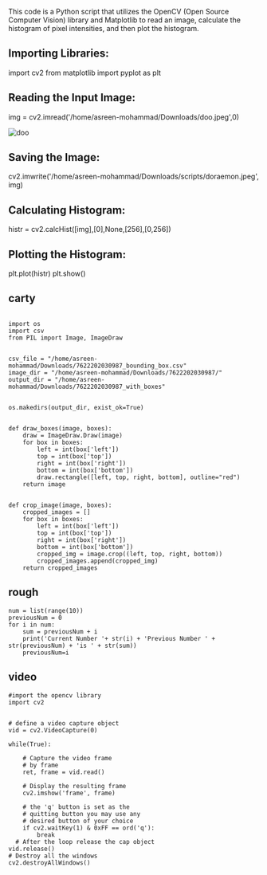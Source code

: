 This code is a Python script that utilizes the OpenCV (Open Source Computer Vision) library and Matplotlib to read an image, calculate the histogram of pixel intensities, and then plot the histogram.

## Importing Libraries:
import cv2 
from matplotlib import pyplot as plt
## Reading the Input Image:
img = cv2.imread('/home/asreen-mohammad/Downloads/doo.jpeg',0)

![doo](https://github.com/asreenmohammad/Asreen/assets/169051643/d62a9c59-3648-487c-bf1d-3943251eb869)

## Saving the Image:
cv2.imwrite('/home/asreen-mohammad/Downloads/scripts/doraemon.jpeg', img)
## Calculating Histogram:
histr = cv2.calcHist([img],[0],None,[256],[0,256]) 
## Plotting the Histogram:
plt.plot(histr) 
plt.show()



    











## carty
```

import os
import csv
from PIL import Image, ImageDraw


csv_file = "/home/asreen-mohammad/Downloads/7622202030987_bounding_box.csv"
image_dir = "/home/asreen-mohammad/Downloads/7622202030987/"
output_dir = "/home/asreen-mohammad/Downloads/7622202030987_with_boxes"


os.makedirs(output_dir, exist_ok=True)


def draw_boxes(image, boxes):
    draw = ImageDraw.Draw(image)
    for box in boxes:
        left = int(box['left'])
        top = int(box['top'])
        right = int(box['right'])
        bottom = int(box['bottom'])
        draw.rectangle([left, top, right, bottom], outline="red")
    return image


def crop_image(image, boxes):
    cropped_images = []
    for box in boxes:
        left = int(box['left'])
        top = int(box['top'])
        right = int(box['right'])
        bottom = int(box['bottom'])
        cropped_img = image.crop((left, top, right, bottom))
        cropped_images.append(cropped_img)
    return cropped_images
```
    
## rough
```
num = list(range(10))
previousNum = 0
for i in num:
    sum = previousNum + i
    print('Current Number '+ str(i) + 'Previous Number ' + str(previousNum) + 'is ' + str(sum))
    previousNum=i
```


## video
```
#import the opencv library 
import cv2 
  
  
# define a video capture object 
vid = cv2.VideoCapture(0) 
  
while(True): 
      
    # Capture the video frame 
    # by frame 
    ret, frame = vid.read() 
  
    # Display the resulting frame 
    cv2.imshow('frame', frame) 
      
    # the 'q' button is set as the 
    # quitting button you may use any 
    # desired button of your choice 
    if cv2.waitKey(1) & 0xFF == ord('q'): 
        break
  # After the loop release the cap object 
vid.release() 
# Destroy all the windows 
cv2.destroyAllWindows() 
```




      
    
